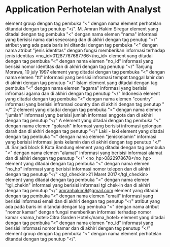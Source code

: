 # Application Perhotelan with Analyst

<perhotelan> element group dengan tag pembuka "<" dengan nama element perhotelan ditandai dengan tag penutup "</".
	<nama>M. Amran Hakim Siregar</nama> element yang ditadai dengan tag pembuka "<" dengan nama elemen "nama" informasi yang berisisi nama dari seseorang dan di akhiri dengan tag penutup "</"
	<jenis identitas="ktp"> atribut yang ada pada baris ini ditandai dengan tag pembuka "<" dengan nama atribut "jenis identitas" dengan fungsi memberikan informasi terhadap jenis identitas
		<no_id>01287767687766</no_id> element yang ditadai dengan tag pembuka "<" dengan nama elemen "no_id" informasi yang berisisi nomor identitas dan di akhiri dengan tag penutup "</"
	</jenis>
	<ttl>Tanjung Morawa, 10 july 1997</ttl> element yang ditadai dengan tag pembuka "<" dengan nama elemen "ttl" informasi yang berisisi infromasi tempat tanggal lahir dan di akhiri dengan tag penutup "</"
	<agama>Islam</agama> element yang ditadai dengan tag pembuka "<" dengan nama elemen "agama" informasi yang berisisi infromasi agama dan di akhiri dengan tag penutup "</"
	<country>Indonesia</country> element yang ditadai dengan tag pembuka "<" dengan nama elemen "country" informasi yang berisisi infromasi country dan di akhiri dengan tag penutup "</"
	<jumlah>2</jumlah> element yang ditadai dengan tag pembuka "<" dengan nama elemen "jumlah" informasi yang berisisi jumlah informasi anggota dan di akhiri dengan tag penutup "</"
	<goldarah>A</goldarah> element yang ditadai dengan tag pembuka "<" dengan nama elemen "golarah" informasi yang berisisi infromasi golongan darah dan di akhiri dengan tag penutup "</"
	<jeniskelamin>Laki - laki</jeniskelamin> element yang ditadai dengan tag pembuka "<" dengan nama elemen "jeniskelamin" informasi yang berisisi informasi jenis kelamin dan di akhiri dengan tag penutup "</"
	<alamat>Jl. Sarijadi block 8 Kota Bandung</alamat> element yang ditadai dengan tag pembuka "<" dengan nama elemen "alamat" informasi yang berisisi informasi alamat dan di akhiri dengan tag penutup "</"
	<no_hp>0822978678</no_hp> element yang ditadai dengan tag pembuka "<" dengan nama elemen "no_hp" informasi yang berisisi informasi nomor telepon dan di akhiri dengan tag penutup "</"
	<tgl_checkin>21 Maret 2017</tgl_checkin> element yang ditadai dengan tag pembuka "<" dengan nama elemen "tgl_chekin" informasi yang berisisi informasi tgl chek-in dan di akhiri dengan tag penutup "</"
	<email>amranhakim9@gmail.com</email> element yang ditadai dengan tag pembuka "<" dengan nama elemen "email" informasi yang berisisi informasi email dan di akhiri dengan tag penutup "</" 
	<nomor kamar="201"> atribut yang ada pada baris ini ditandai dengan tag pembuka "<" dengan nama atribut "nomor kamar" dengan fungsi memberikan informasi terhadap nomor kamar
		<nama_hotel>Citra Garden Hotel</nama_hotel> element yang ditadai dengan tag pembuka "<" dengan nama elemen "no_id" informasi yang berisisi informasi nomor kamar dan di akhiri dengan tag penutup "</"
	</nomor>
  </perhotelan> element group dengan tag pembuka "<" dengan nama element perhotelan ditandai dengan tag penutup "</".
